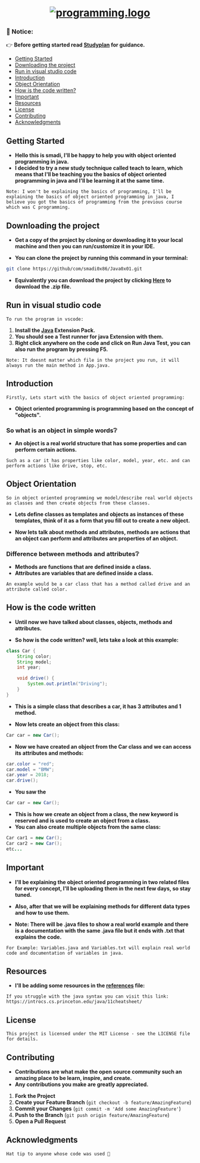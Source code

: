 <h1 align="center">
  <br>
  <a href="https://github.com/smadi0x86/Java0x01"><img src="https://k.top4top.io/p_2626rtqyz1.gif" alt="programming.logo"></a>

 ### 🛑 Notice:

👉 **Before getting started read [Studyplan](https://github.com/smadi0x86/Java0x01/blob/main/Learn/StudyPlan.txt) for guidance.**

+ [Getting Started ](#Getting-Started)
+ [Downloading the project](#Downloading-the-project)
+ [Run in visual studio code](#Run-in-visual-studio-code)
+ [Introduction](#Introduction)
+ [Object Orientation](#Object-Orientation)
+ [How is the code written?](#How-is-the-code-written)
+ [Important](#Important)
+ [Resources](#Resources)
+ [License](#License)
+ [Contributing](#Contributing)
+ [Acknowledgments](#Acknowledgments)

## Getting Started

- **Hello this is smadi, I'll be happy to help you with object oriented programming in java.**
- **I decided to try a new study technique called teach to learn, which means that I'll be teaching you the basics of object oriented programming in java and I'll be learning it at the same time.**
```
Note: I won't be explaining the basics of programming, I'll be explaining the basics of object oriented programming in java, I believe you got the basics of programming from the previous course which was C programming.
```

## Downloading the project

- **Get a copy of the project by cloning or downloading it to your local machine and then you can run/customize it in your IDE.**

- **You can clone the project by running this command in your terminal:**
```bash
git clone https://github/com/smadi0x86/Java0x01.git
```
- **Equivalently you can download the project by clicking [Here](https://github.com/smadi0x86/Java0x01/archive/refs/heads/main.zip) to download the .zip file.**

## Run in visual studio code

```
To run the program in vscode:
```
1. **Install the [Java](https://vaadin.com/static/content/learning-center/learn/tutorials/vs-code-for-java-and-maven-projects/images/vscode-java-extension-pack.png) Extension Pack.**
2. **You should see a Test runner for java Extension with them.**
3. **Right click anywhere on the code and click on Run Java Test, you can also run the program by pressing F5.**

```
Note: It doesnt matter which file in the project you run, it will always run the main method in App.java.
```
## Introduction

```
Firstly, Lets start with the basics of object oriented programming:
```
- **Object oriented programming is programming based on the concept of "objects".**

### So what is an object in simple words❔

- **An object is a real world structure that has some properties and can perform certain actions.**
```
Such as a car it has properties like color, model, year, etc. and can perform actions like drive, stop, etc.
```

## Object Orientation

```
So in object oriented programming we model/describe real world objects as classes and then create objects from these classes.
```
- **Lets define classes as templates and objects as instances of these templates, think of it as a form that you fill out to create a new object.**

- **Now lets talk about methods and attributes, methods are actions that an object can perform and attributes are properties of an object.**

### Difference between methods and attributes❔

- **Methods are functions that are defined inside a class.**
- **Attributes are variables that are defined inside a class.**
```
An example would be a car class that has a method called drive and an attribute called color.
```

## How is the code written

- **Until now we have talked about classes, objects, methods and attributes.**

- **So how is the code written? well, lets take a look at this example:**
```java
class Car {
    String color;
    String model;
    int year;

    void drive() {
        System.out.println("Driving");
    }
}
```
- **This is a simple class that describes a car, it has 3 attributes and 1 method.**

- **Now lets create an object from this class:**
```java
Car car = new Car();
```
- **Now we have created an object from the Car class and we can access its attributes and methods:**
```java
car.color = "red";
car.model = "BMW";
car.year = 2018;
car.drive();
```

- **You saw the**
```java
Car car = new Car();
```
- **This is how we create an object from a class, the new keyword is reserved and is used to create an object from a class.**
- **You can also create multiple objects from the same class:**
```java
Car car1 = new Car();
Car car2 = new Car();
etc...
```

## Important

- **I'll be explaining the object oriented programming in two related files for every concept, I'll be uploading them in the next few days, so stay tuned.**

- **Also, after that we will be explaining methods for different data types and how to use them.**

- **Note: There will be .java files to show a real world example and there is a documentation with the same .java file but it ends with .txt that explains the code.**
```
For Example: Variables.java and Variables.txt will explain real world code and documentation of variables in java.
```

## Resources

- **I'll be adding some resources in the [references](https://github.com/smadi0x86/Java0x01/blob/main/Learn/references.txt) file:**

```
If you struggle with the java syntax you can visit this link: https://introcs.cs.princeton.edu/java/11cheatsheet/
```

## License

```
This project is licensed under the MIT License - see the LICENSE file for details.
```

## Contributing

- **Contributions are what make the open source community such an amazing place to be learn, inspire, and create.**
- **Any contributions you make are greatly appreciated.**

1. **Fork the Project**
2. **Create your Feature Branch** (`git checkout -b feature/AmazingFeature`)
3. **Commit your Changes** (`git commit -m 'Add some AmazingFeature'`)
4. **Push to the Branch** (`git push origin feature/AmazingFeature`)
5. **Open a Pull Request**

## Acknowledgments

```
Hat tip to anyone whose code was used 🎩
```
